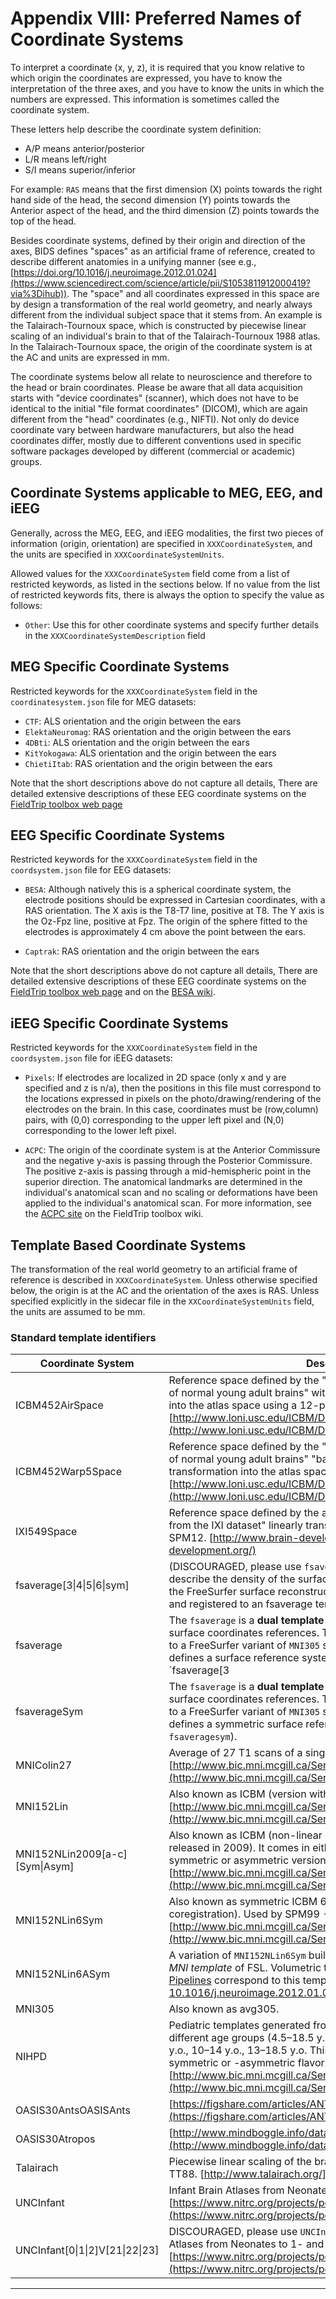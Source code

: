 # Appendix VIII: Preferred Names of Coordinate Systems

To interpret a coordinate (x, y, z), it is required that you know relative to
which origin the coordinates are expressed, you have to know the interpretation
of the three axes, and you have to know the units in which the numbers are
expressed. This information is sometimes called the coordinate system.

These letters help describe the coordinate system definition:

-   A/P means anterior/posterior
-   L/R means left/right
-   S/I means superior/inferior

For example: `RAS` means that the first dimension (X) points towards the right
hand side of the head, the second dimension (Y) points towards the Anterior
aspect of the head, and the third dimension (Z) points towards the top of the
head.

Besides coordinate systems, defined by their origin and direction of the axes,
BIDS defines "spaces" as an artificial frame of reference, created to describe
different anatomies in a unifying manner (see e.g.,
[https://doi.org/10.1016/j.neuroimage.2012.01.024](https://www.sciencedirect.com/science/article/pii/S1053811912000419?via%3Dihub)).
The "space" and all coordinates expressed in this space are by design a
transformation of the real world geometry, and nearly always different from the
individual subject space that it stems from. An example is the
Talairach-Tournoux space, which is constructed by piecewise linear scaling of an
individual's brain to that of the Talairach-Tournoux 1988 atlas. In the
Talairach-Tournoux space, the origin of the coordinate system is at the AC and
units are expressed in mm.

The coordinate systems below all relate to neuroscience and therefore to the
head or brain coordinates. Please be aware that all data acquisition starts with
"device coordinates" (scanner), which does not have to be identical to the
initial "file format coordinates" (DICOM), which are again different from the
"head" coordinates (e.g., NIFTI). Not only do device coordinate vary between
hardware manufacturers, but also the head coordinates differ, mostly due to
different conventions used in specific software packages developed by different
(commercial or academic) groups.

## Coordinate Systems applicable to MEG, EEG, and iEEG

Generally, across the MEG, EEG, and iEEG modalities, the first two pieces of
information (origin, orientation) are specified in `XXXCoordinateSystem`, and
the units are specified in `XXXCoordinateSystemUnits`.

Allowed values for the `XXXCoordinateSystem` field come from a list of
restricted keywords, as listed in the sections below. If no value from the
list of restricted keywords fits, there is always the option to specify the
value as follows:

-   `Other`: Use this for other coordinate systems and specify further details
    in the `XXXCoordinateSystemDescription` field

## MEG Specific Coordinate Systems

Restricted keywords for the `XXXCoordinateSystem` field in the
`coordinatesystem.json` file for MEG datasets:

-   `CTF`: ALS orientation and the origin between the ears
-   `ElektaNeuromag`: RAS orientation and the origin between the ears
-   `4DBti`: ALS orientation and the origin between the ears
-   `KitYokogawa`: ALS orientation and the origin between the ears
-   `ChietiItab`: RAS orientation and the origin between the ears

Note that the short descriptions above do not capture all details, There are
detailed extensive descriptions of these EEG coordinate systems on the
[FieldTrip toolbox web page](http://www.fieldtriptoolbox.org/faq/how_are_the_different_head_and_mri_coordinate_systems_defined)

## EEG Specific Coordinate Systems

Restricted keywords for the `XXXCoordinateSystem` field in the
`coordsystem.json` file for EEG datasets:

-   `BESA`: Although natively this is a spherical coordinate system, the
    electrode positions should be expressed in Cartesian coordinates, with a RAS
    orientation. The X axis is the T8-T7 line, positive at T8. The Y axis is the
    Oz-Fpz line, positive at Fpz. The origin of the sphere fitted to the
    electrodes is approximately 4 cm above the point between the ears.

-   `Captrak`: RAS orientation and the origin between the ears

Note that the short descriptions above do not capture all details, There are
detailed extensive descriptions of these EEG coordinate systems on the
[FieldTrip toolbox web page](http://www.fieldtriptoolbox.org/faq/how_are_the_different_head_and_mri_coordinate_systems_defined)
and on the [BESA wiki](http://wiki.besa.de/index.php?title=Electrodes_and_Surface_Locations#Coordinate_systems).

## iEEG Specific Coordinate Systems

Restricted keywords for the `XXXCoordinateSystem` field in the
`coordsystem.json` file for iEEG datasets:

-   `Pixels`: If electrodes are localized in 2D space (only x and y are
    specified and z is n/a), then the positions in this file must correspond to
    the locations expressed in pixels on the photo/drawing/rendering of the
    electrodes on the brain. In this case, coordinates must be (row,column)
    pairs, with (0,0) corresponding to the upper left pixel and (N,0)
    corresponding to the lower left pixel.

-   `ACPC`: The origin of the coordinate system is at the Anterior Commissure
    and the negative y-axis is passing through the Posterior Commissure. The
    positive z-axis is passing through a mid-hemispheric point in the superior
    direction. The anatomical landmarks are determined in the individual's
    anatomical scan and no scaling or deformations have been applied to the
    individual's anatomical scan. For more information, see the [ACPC site](http://www.fieldtriptoolbox.org/faq/acpc/)
    on the FieldTrip toolbox wiki.

## Template Based Coordinate Systems

The transformation of the real world geometry to an artificial frame of
reference is described in `XXXCoordinateSystem`. Unless otherwise specified
below, the origin is at the AC and the orientation of the axes is RAS. Unless
specified explicitly in the sidecar file in the `XXCoordinateSystemUnits` field,
the units are assumed to be mm.

### Standard template identifiers

| Coordinate System                                   | Description                                                                                                                                                                                                                                                                                                                                                                                                                                                                                                            |
| --------------------------------------------------- | ---------------------------------------------------------------------------------------------------------------------------------------------------------------------------------------------------------------------------------------------------------------------------------------------------------------------------------------------------------------------------------------------------------------------------------------------------------------------------------------------------------------------- |
| ICBM452AirSpace                                     | Reference space defined by the "average of 452 T1-weighted MRIs of normal young adult brains" with "linear transforms of the subjects into the atlas space using a 12-parameter affine transformation" [http://www.loni.usc.edu/ICBM/Downloads/Downloads_452T1.shtml](http://www.loni.usc.edu/ICBM/Downloads/Downloads_452T1.shtml)                                                                                                                                                                                    |
| ICBM452Warp5Space                                   | Reference space defined by the "average of 452 T1-weighted MRIs of normal young adult brains" "based on a 5th order polynomial transformation into the atlas space" [http://www.loni.usc.edu/ICBM/Downloads/Downloads_452T1.shtml](http://www.loni.usc.edu/ICBM/Downloads/Downloads_452T1.shtml)                                                                                                                                                                                                                       |
| IXI549Space                                         | Reference space defined by the average of the "549 (...) subjects from the IXI dataset" linearly transformed to ICBM MNI 452.Used by SPM12. [http://www.brain-development.org/](http://www.brain-development.org/)                                                                                                                                                                                                                                                                                                     |
| fsaverage\[3&#124;4&#124;5&#124;6&#124;sym\]        | (DISCOURAGED, please use `fsaverage` plus internal modifiers to describe the density of the surface sampling. Images were sampled to the FreeSurfer surface reconstructed from the subject’s T1w image, and registered to an fsaverage template                                                                                                                                                                                                                                                                        |
| fsaverage                                           | The `fsaverage` is a **dual template** providing both volumetric and surface coordinates references. The volumetric template corresponds to a FreeSurfer variant of `MNI305` space. The `fsaverage` atlas also defines a surface reference system (formerly described as `fsaverage[3|4|5|6]`).                                                                                                                                                                                                                        |
| fsaverageSym                                        | The `fsaverage` is a **dual template** providing both volumetric and surface coordinates references. The volumetric template corresponds to a FreeSurfer variant of `MNI305` space. The `fsaverageSym` atlas also defines a symmetric surface reference system (formerly described as `fsaveragesym`).                                                                                                                                                                                                                 |
| MNIColin27                                          | Average of 27 T1 scans of a single subject [http://www.bic.mni.mcgill.ca/ServicesAtlases/Colin27Highres](http://www.bic.mni.mcgill.ca/ServicesAtlases/Colin27Highres)                                                                                                                                                                                                                                                                                                                                                  |
| MNI152Lin                                           | Also known as ICBM (version with linear coregistration) [http://www.bic.mni.mcgill.ca/ServicesAtlases/ICBM152Lin](http://www.bic.mni.mcgill.ca/ServicesAtlases/ICBM152Lin)                                                                                                                                                                                                                                                                                                                                             |
| MNI152NLin2009\[a-c\]\[Sym&#124;Asym\]              | Also known as ICBM (non-linear coregistration with 40 iterations, released in 2009). It comes in either three different flavours each in symmetric or asymmetric version. [http://www.bic.mni.mcgill.ca/ServicesAtlases/ICBM152NLin2009](http://www.bic.mni.mcgill.ca/ServicesAtlases/ICBM152NLin2009)                                                                                                                                                                                                                 |
| MNI152NLin6Sym                                      | Also known as symmetric ICBM 6th generation (non-linear coregistration). Used by SPM99 - SPM8. [http://www.bic.mni.mcgill.ca/ServicesAtlases/ICBM152NLin6](http://www.bic.mni.mcgill.ca/ServicesAtlases/ICBM152NLin6)                                                                                                                                                                                                                                                                                                  |
| MNI152NLin6ASym                                     | A variation of `MNI152NLin6Sym` built by A. Janke that is released as the *MNI template* of FSL. Volumetric templates included with [HCP-Pipelines](https://github.com/Washington-University/HCPpipelines/tree/master/global/templates) correspond to this template too. See [10.1016/j.neuroimage.2012.01.024](https://doi.org/10.1016/j.neuroimage.2012.01.024).                                                                                                                                                     |
| MNI305                                              | Also known as avg305.                                                                                                                                                                                                                                                                                                                                                                                                                                                                                                  |
| NIHPD                                               | Pediatric templates generated from the NIHPD sample. Available for different age groups (4.5–18.5 y.o., 4.5–8.5 y.o., 7–11 y.o., 7.5–13.5 y.o., 10–14 y.o., 13–18.5 y.o. This template also comes in either -symmetric or -asymmetric flavor. [http://www.bic.mni.mcgill.ca/ServicesAtlases/NIHPD-obj1](http://www.bic.mni.mcgill.ca/ServicesAtlases/NIHPD-obj1)                                                                                                                                                       |
| OASIS30AntsOASISAnts                                | [https://figshare.com/articles/ANTs_ANTsR_Brain_Templates/915436](https://figshare.com/articles/ANTs_ANTsR_Brain_Templates/915436)                                                                                                                                                                                                                                                                                                                                                                                     |
| OASIS30Atropos                                      | [http://www.mindboggle.info/data.html](http://www.mindboggle.info/data.html)                                                                                                                                                                                                                                                                                                                                                                                                                                           |
| Talairach                                           | Piecewise linear scaling of the brain is implemented as described in TT88. [http://www.talairach.org/](http://www.talairach.org/)                                                                                                                                                                                                                                                                                                                                                                                      |
| UNCInfant                                           | Infant Brain Atlases from Neonates to 1- and 2-year-olds. [https://www.nitrc.org/projects/pediatricatlas](https://www.nitrc.org/projects/pediatricatlas)                                                                                                                                                                                                                                                                                                                                                               |
| UNCInfant\[0&#124;1&#124;2\]V\[21&#124;22&#124;23\] | DISCOURAGED, please use ``UNCInfant`` without modifiers. Infant Brain Atlases from Neonates to 1- and 2-year-olds. [https://www.nitrc.org/projects/pediatricatlas](https://www.nitrc.org/projects/pediatricatlas)                                                                                                                                                                                                                                                                                                      |

---

